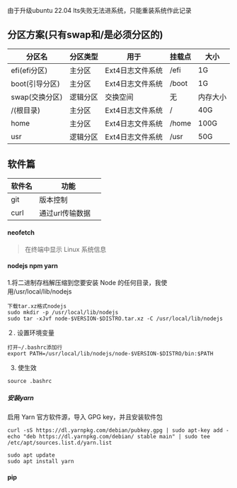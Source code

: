 由于升级ubuntu 22.04 lts失败无法进系统，只能重装系统作此记录
## 分区方案(只有swap和/是必须分区的)
| 分区名 | 分区类型 | 用于 | 挂载点 | 大小 |
| -- | ---- | -- | ---- | ---- |
| efi(efi分区) | 主分区 | Ext4日志文件系统 | /efi | 1G |
| boot(引导分区) | 主分区 | Ext4日志文件系统 | /boot | 1G |
| swap(交换分区) | 逻辑分区 | 交换空间 | 无 | 内存大小 |
| /(根目录) | 主分区 | Ext4日志文件系统 | / | 40G |
| home | 主分区 | Ext4日志文件系统 | /home |100G |
| usr | 逻辑分区  | Ext4日志文件系统 | /usr |50G |

## 软件篇
| 软件名 | 功能 | 
| -- | ---- | 
| git | 版本控制 |
| curl | 通过url传输数据　|


#### neofetch  
> 在终端中显示 Linux 系统信息


#### nodejs npm yarn
1.将二进制存档解压缩到您要安装 Node 的任何目录，我使用/usr/local/lib/nodejs
```
下载tar.xz格式nodejs
sudo mkdir -p /usr/local/lib/nodejs
sudo tar -xJvf node-$VERSION-$DISTRO.tar.xz -C /usr/local/lib/nodejs
```
２. 设置环境变量 
```
打开~/.bashrc添加行
export PATH=/usr/local/lib/nodejs/node-$VERSION-$DISTRO/bin:$PATH
```
3. 使生效
```
source .bashrc
```
##### 安装yarn  
启用 Yarn 官方软件源，导入 GPG key，并且安装软件包
```
curl -sS https://dl.yarnpkg.com/debian/pubkey.gpg | sudo apt-key add -
echo "deb https://dl.yarnpkg.com/debian/ stable main" | sudo tee /etc/apt/sources.list.d/yarn.list
```
```
sudo apt update
sudo apt install yarn
```
#### pip
